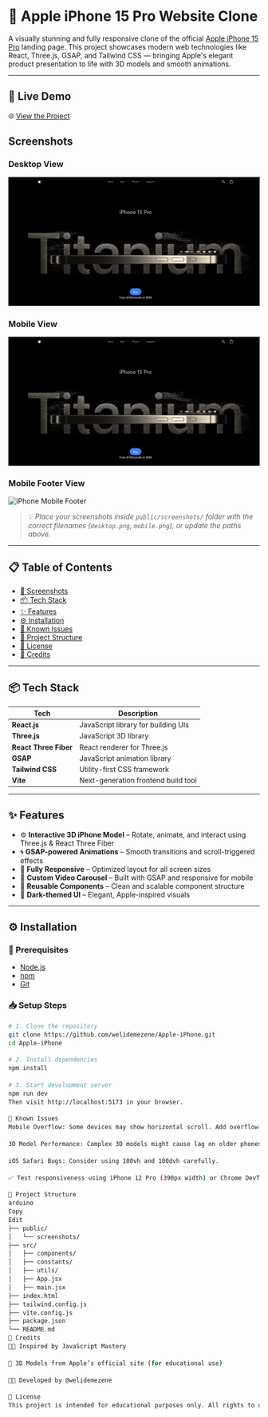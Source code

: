 # 🍎 Apple iPhone 15 Pro Website Clone

A visually stunning and fully responsive clone of the official [Apple iPhone 15 Pro](https://www.apple.com/iphone-15-pro/) landing page. This project showcases modern web technologies like React, Three.js, GSAP, and Tailwind CSS — bringing Apple's elegant product presentation to life with 3D models and smooth animations.

---

## 🔗 Live Demo

🌐 [View the Project](https://apple-i-phone-six.vercel.app/)

## Screenshots

### Desktop View
![iPhone Homepage](./public/assets/images/iphonehomepage.png)

### Mobile View
![iPhone Homepage](./public/assets/images/iphonehomepage.png)

### Mobile Footer View
![iPhone Mobile Footer](./public/assets/image/iphonemobilefooter.png)

> 💡 *Place your screenshots inside `public/screenshots/` folder with the correct filenames (`desktop.png`, `mobile.png`), or update the paths above.*

---

## 📋 Table of Contents

- [📸 Screenshots](#-screenshots)
- [📦 Tech Stack](#-tech-stack)
- [✨ Features](#-features)
- [⚙️ Installation](#️-installation)
- [🚧 Known Issues](#-known-issues)
- [📂 Project Structure](#-project-structure)
- [📜 License](#-license)
- [📣 Credits](#-credits)

---

## 📦 Tech Stack

| Tech | Description |
|------|-------------|
| **React.js** | JavaScript library for building UIs |
| **Three.js** | JavaScript 3D library |
| **React Three Fiber** | React renderer for Three.js |
| **GSAP** | JavaScript animation library |
| **Tailwind CSS** | Utility-first CSS framework |
| **Vite** | Next-generation frontend build tool |

---

## ✨ Features

- ⚙️ **Interactive 3D iPhone Model** – Rotate, animate, and interact using Three.js & React Three Fiber
- 🌀 **GSAP-powered Animations** – Smooth transitions and scroll-triggered effects
- 📱 **Fully Responsive** – Optimized layout for all screen sizes
- 🎥 **Custom Video Carousel** – Built with GSAP and responsive for mobile
- 🧩 **Reusable Components** – Clean and scalable component structure
- 🌙 **Dark-themed UI** – Elegant, Apple-inspired visuals

---

## ⚙️ Installation

### 📌 Prerequisites

- [Node.js](https://nodejs.org/)
- [npm](https://www.npmjs.com/)
- [Git](https://git-scm.com/)

### 📥 Setup Steps

```bash
# 1. Clone the repository
git clone https://github.com/welidemezene/Apple-iPhone.git
cd Apple-iPhone

# 2. Install dependencies
npm install

# 3. Start development server
npm run dev
Then visit http://localhost:5173 in your browser.

🚧 Known Issues
Mobile Overflow: Some devices may show horizontal scroll. Add overflow-x: hidden and use max-w-screen classes.

3D Model Performance: Complex 3D models might cause lag on older phones.

iOS Safari Bugs: Consider using 100vh and 100dvh carefully.

✅ Test responsiveness using iPhone 12 Pro (390px width) or Chrome DevTools device toolbar.

📂 Project Structure
arduino
Copy
Edit
├── public/
│   └── screenshots/
├── src/
│   ├── components/
│   ├── constants/
│   ├── utils/
│   ├── App.jsx
│   ├── main.jsx
├── index.html
├── tailwind.config.js
├── vite.config.js
├── package.json
└── README.md
📣 Credits
👨‍🏫 Inspired by JavaScript Mastery

🎨 3D Models from Apple’s official site (for educational use)

👨‍💻 Developed by @welidemezene

📜 License
This project is intended for educational purposes only. All rights to original designs and models belong to Apple Inc.
